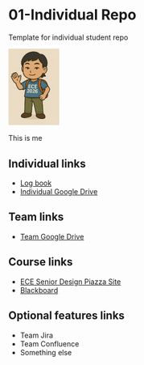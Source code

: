 # 01-Individual Repo
Template for individual student repo

<img src="./images/thisisme.png" width="20%">
<p> This is me </p>

## Individual links
- [Log book]()
- [Individual Google Drive]()

## Team links
- [Team Google Drive]()

## Course links
- [ECE Senior Design Piazza Site](https://piazza.com/bu/fall2025/ec463/home)
- [Blackboard](http://learn.bu.edu/)

## Optional features links
- Team Jira
- Team Confluence
- Something else
